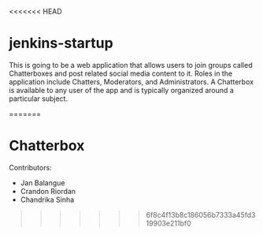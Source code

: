 <<<<<<< HEAD
# jenkins-startup
This is going to be a web application that allows users to join groups called Chatterboxes 
and post related social media content to it.  Roles in the application include Chatters, 
Moderators, and Administrators. A Chatterbox is available to any user of the app and is 
typically organized around a particular subject.

=======
# Chatterbox

Contributors:
* Jan Balangue
* Crandon Riordan
* Chandrika Sinha
>>>>>>> 6f8c4f13b8c186056b7333a45fd319903e211bf0
